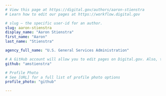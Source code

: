 ```yaml
---
# View this page at https://digital.gov/authors/aaron-stienstra
# Learn how to edit our pages at https://workflow.digital.gov

# slug — the specific user-id for an author.
slug: aaron-stienstra
display_name: "Aaron Stienstra"
first_name: "Aaron"
last_name: "Stienstra"

agency_full_name: "U.S. General Services Administration"

# A GitHub account will allow you to edit pages on Digital.gov. Also, the image used in your GitHub account can be used to populate your digital.gov profile photo. Learn more about getting a Github account at [URL]
github: "amstienstra"

# Profile Photo
# See [URL] for a full list of profile photo options
profile_photo: "github"

---
```

